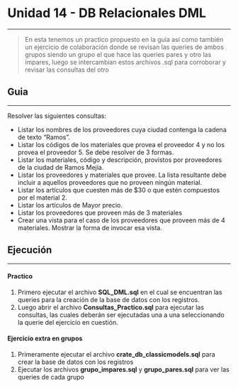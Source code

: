 # Unidad 14 - DB Relacionales DML
---
>En esta tenemos un practico propuesto en la guía así como también un ejercicio de colaboración donde se revisan las queries de ambos grupos siendo un grupo el que hace las queries pares y otro las impares, luego se intercambian estos archivos .sql para corroborar y revisar las consultas del otro

## Guia
---
Resolver las siguientes consultas:
* Listar los nombres de los proveedores cuya ciudad contenga
la cadena de texto “Ramos”.
* Listar los códigos de los materiales que provea el proveedor 4
y no los provea el proveedor 5. Se debe resolver de 3 formas.
* Listar los materiales, código y descripción, provistos por
proveedores de la ciudad de Ramos Mejía.
* Listar los proveedores y materiales que provee. La lista
resultante debe incluir a aquellos proveedores que no proveen
ningún material.
* Listar los artículos que cuesten más de $30 o que estén
compuestos por el material 2.
* Listar los artículos de Mayor precio.
* Listar los proveedores que proveen más de 3 materiales
* Crear una vista para el caso de los proveedores que proveen
más de 4 materiales. Mostrar la forma de invocar esa vista.

## Ejecución
---
#### Practico
1) Primero ejecutar el archivo **SQL_DML.sql** en el cual se encuentran las queries para la creación de la base de datos con los registros.
2) Luego abrir el archivo **Consultas_Practico.sql** para ejecutar las consultas, las cuales deberán ser ejecutadas una a una seleccionando la querie del ejercicio en cuestión.

#### Ejercicio extra en grupos
1) Primeramente ejecutar el archivo **crate_db_classicmodels.sql** para crear la base de datos con los registros
2) Ejecutar los archivos **grupo_impares.sql** y **grupo_pares.sql** para ver las queries de cada grupo